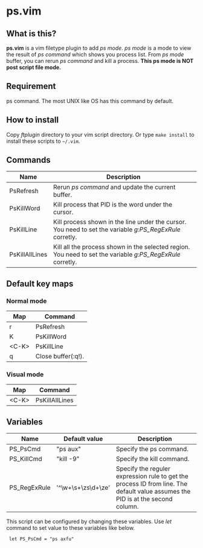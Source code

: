 ps.vim
======

What is this?
------
**ps.vim** is a vim filetype plugin to add *ps mode*.
*ps mode* is a mode to view the result of *ps command* which shows you process list.
From *ps mode* buffer, you can rerun *ps command* and kill a process. 
**This ps mode is NOT post script file mode.**

Requirement
------
ps command. The most UNIX like OS has this command by default.

How to install
------
Copy *ftplugin* directory to your vim script directory.
Or type `make install` to install these scripts to `~/.vim`. 

Commands
------
|Name              | Description |
| ---------------- | ------------------- |
|PsRefresh   | Rerun *ps command* and update the current buffer.|
|PsKillWord  | Kill process that PID is the word under the cursor.|
|PsKillLine  | Kill process shown in the line under the cursor. You need to set the variable *g:PS_RegExRule* corretly. |
|PsKillAllLines  | Kill all the process shown in the selected region. You need to set the variable *g:PS_RegExRule* corretly. |

Default key maps
------

### Normal mode

| Map          | Command            |
| ------------ | ------------------ |
|r   | PsRefresh    |
|K   | PsKillWord     |
|\<C-K\>   | PsKillLine     |
|q   | Close buffer(:q!).|

### Visual mode

| Map          | Command            |
| ------------ | ------------------ |
|\<C-K\>   | PsKillAllLines    |


Variables
------

|Name                 | Default value     | Description |
| ------------------- | ----------------- | ----------- |
|PS_PsCmd  | "ps aux"            | Specify the ps command. |
|PS_KillCmd  | "kill -9"            | Specify the kill command. |
|PS_RegExRule  | '^\w\+\s\+\zs\d\+\ze'       | Specify the reguler expression rule to get the process ID from line. The default value assumes the PID is at the second column.|

This script can be configured by changing these variables. Use *let* command to set value to these variables like below.

     let PS_PsCmd = "ps axfu"
